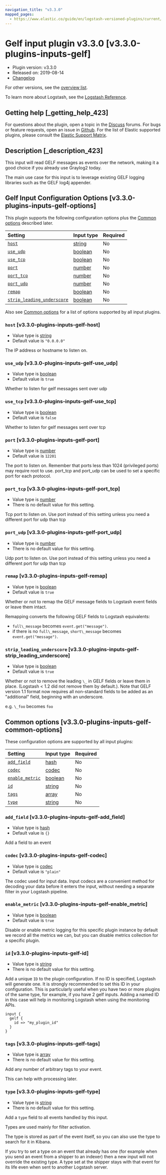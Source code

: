 ```yaml
---
navigation_title: "v3.3.0"
mapped_pages:
  - https://www.elastic.co/guide/en/logstash-versioned-plugins/current/v3.3.0-plugins-inputs-gelf.html
---
```


# Gelf input plugin v3.3.0 [v3.3.0-plugins-inputs-gelf]

* Plugin version: v3.3.0
* Released on: 2019-08-14
* [Changelog](https://github.com/logstash-plugins/logstash-input-gelf/blob/v3.3.0/CHANGELOG.md)

For other versions, see the [overview list](input-gelf-index.md).

To learn more about Logstash, see the [Logstash Reference](https://www.elastic.co/guide/en/logstash/current/index.html).

## Getting help [_getting_help_423]

For questions about the plugin, open a topic in the [Discuss](http://discuss.elastic.co) forums. For bugs or feature requests, open an issue in [Github](https://github.com/logstash-plugins/logstash-input-gelf). For the list of Elastic supported plugins, please consult the [Elastic Support Matrix](https://www.elastic.co/support/matrix#matrix_logstash_plugins).

## Description [_description_423]

This input will read GELF messages as events over the network, making it a good choice if you already use Graylog2 today.

The main use case for this input is to leverage existing GELF logging libraries such as the GELF log4j appender.

## Gelf Input Configuration Options [v3.3.0-plugins-inputs-gelf-options]

This plugin supports the following configuration options plus the [Common options](v3-3-0-plugins-inputs-gelf.md#v3.3.0-plugins-inputs-gelf-common-options) described later.

| Setting | Input type | Required |
| :- | :- | :- |
| [`host`](v3-3-0-plugins-inputs-gelf.md#v3.3.0-plugins-inputs-gelf-host) | [string](/lsr/value-types.md#string) | No |
| [`use_udp`](v3-3-0-plugins-inputs-gelf.md#v3.3.0-plugins-inputs-gelf-use_udp) | [boolean](/lsr/value-types.md#boolean) | No |
| [`use_tcp`](v3-3-0-plugins-inputs-gelf.md#v3.3.0-plugins-inputs-gelf-use_tcp) | [boolean](/lsr/value-types.md#boolean) | No |
| [`port`](v3-3-0-plugins-inputs-gelf.md#v3.3.0-plugins-inputs-gelf-port) | [number](/lsr/value-types.md#number) | No |
| [`port_tcp`](v3-3-0-plugins-inputs-gelf.md#v3.3.0-plugins-inputs-gelf-port_tcp) | [number](/lsr/value-types.md#number) | No |
| [`port_udp`](v3-3-0-plugins-inputs-gelf.md#v3.3.0-plugins-inputs-gelf-port_udp) | [number](/lsr/value-types.md#number) | No |
| [`remap`](v3-3-0-plugins-inputs-gelf.md#v3.3.0-plugins-inputs-gelf-remap) | [boolean](/lsr/value-types.md#boolean) | No |
| [`strip_leading_underscore`](v3-3-0-plugins-inputs-gelf.md#v3.3.0-plugins-inputs-gelf-strip_leading_underscore) | [boolean](/lsr/value-types.md#boolean) | No |

Also see [Common options](v3-3-0-plugins-inputs-gelf.md#v3.3.0-plugins-inputs-gelf-common-options) for a list of options supported by all input plugins.

### `host` [v3.3.0-plugins-inputs-gelf-host]

* Value type is [string](/lsr/value-types.md#string)
* Default value is `"0.0.0.0"`

The IP address or hostname to listen on.

### `use_udp` [v3.3.0-plugins-inputs-gelf-use_udp]

* Value type is [boolean](/lsr/value-types.md#boolean)
* Default value is `true`

Whether to listen for gelf messages sent over udp

### `use_tcp` [v3.3.0-plugins-inputs-gelf-use_tcp]

* Value type is [boolean](/lsr/value-types.md#boolean)
* Default value is `false`

Whether to listen for gelf messages sent over tcp

### `port` [v3.3.0-plugins-inputs-gelf-port]

* Value type is [number](/lsr/value-types.md#number)
* Default value is `12201`

The port to listen on. Remember that ports less than 1024 (privileged ports) may require root to use. port\_tcp and port\_udp can be used to set a specific port for each protocol.

### `port_tcp` [v3.3.0-plugins-inputs-gelf-port_tcp]

* Value type is [number](/lsr/value-types.md#number)
* There is no default value for this setting.

Tcp port to listen on. Use port instead of this setting unless you need a different port for udp than tcp

### `port_udp` [v3.3.0-plugins-inputs-gelf-port_udp]

* Value type is [number](/lsr/value-types.md#number)
* There is no default value for this setting.

Udp port to listen on. Use port instead of this setting unless you need a different port for udp than tcp

### `remap` [v3.3.0-plugins-inputs-gelf-remap]

* Value type is [boolean](/lsr/value-types.md#boolean)
* Default value is `true`

Whether or not to remap the GELF message fields to Logstash event fields or leave them intact.

Remapping converts the following GELF fields to Logstash equivalents:

* `full\_message` becomes `event.get("message")`.
* if there is no `full\_message`, `short\_message` becomes `event.get("message")`.

### `strip_leading_underscore` [v3.3.0-plugins-inputs-gelf-strip_leading_underscore]

* Value type is [boolean](/lsr/value-types.md#boolean)
* Default value is `true`

Whether or not to remove the leading `\_` in GELF fields or leave them in place. (Logstash < 1.2 did not remove them by default.). Note that GELF version 1.1 format now requires all non-standard fields to be added as an "additional" field, beginning with an underscore.

e.g. `\_foo` becomes `foo`

## Common options [v3.3.0-plugins-inputs-gelf-common-options]

These configuration options are supported by all input plugins:

| Setting | Input type | Required |
| :- | :- | :- |
| [`add_field`](v3-3-0-plugins-inputs-gelf.md#v3.3.0-plugins-inputs-gelf-add_field) | [hash](/lsr/value-types.md#hash) | No |
| [`codec`](v3-3-0-plugins-inputs-gelf.md#v3.3.0-plugins-inputs-gelf-codec) | [codec](/lsr/value-types.md#codec) | No |
| [`enable_metric`](v3-3-0-plugins-inputs-gelf.md#v3.3.0-plugins-inputs-gelf-enable_metric) | [boolean](/lsr/value-types.md#boolean) | No |
| [`id`](v3-3-0-plugins-inputs-gelf.md#v3.3.0-plugins-inputs-gelf-id) | [string](/lsr/value-types.md#string) | No |
| [`tags`](v3-3-0-plugins-inputs-gelf.md#v3.3.0-plugins-inputs-gelf-tags) | [array](/lsr/value-types.md#array) | No |
| [`type`](v3-3-0-plugins-inputs-gelf.md#v3.3.0-plugins-inputs-gelf-type) | [string](/lsr/value-types.md#string) | No |

### `add_field` [v3.3.0-plugins-inputs-gelf-add_field]

* Value type is [hash](/lsr/value-types.md#hash)
* Default value is `{}`

Add a field to an event

### `codec` [v3.3.0-plugins-inputs-gelf-codec]

* Value type is [codec](/lsr/value-types.md#codec)
* Default value is `"plain"`

The codec used for input data. Input codecs are a convenient method for decoding your data before it enters the input, without needing a separate filter in your Logstash pipeline.

### `enable_metric` [v3.3.0-plugins-inputs-gelf-enable_metric]

* Value type is [boolean](/lsr/value-types.md#boolean)
* Default value is `true`

Disable or enable metric logging for this specific plugin instance by default we record all the metrics we can, but you can disable metrics collection for a specific plugin.

### `id` [v3.3.0-plugins-inputs-gelf-id]

* Value type is [string](/lsr/value-types.md#string)
* There is no default value for this setting.

Add a unique `ID` to the plugin configuration. If no ID is specified, Logstash will generate one. It is strongly recommended to set this ID in your configuration. This is particularly useful when you have two or more plugins of the same type, for example, if you have 2 gelf inputs. Adding a named ID in this case will help in monitoring Logstash when using the monitoring APIs.

```
input {
  gelf {
    id => "my_plugin_id"
  }
}
```

### `tags` [v3.3.0-plugins-inputs-gelf-tags]

* Value type is [array](/lsr/value-types.md#array)
* There is no default value for this setting.

Add any number of arbitrary tags to your event.

This can help with processing later.

### `type` [v3.3.0-plugins-inputs-gelf-type]

* Value type is [string](/lsr/value-types.md#string)
* There is no default value for this setting.

Add a `type` field to all events handled by this input.

Types are used mainly for filter activation.

The type is stored as part of the event itself, so you can also use the type to search for it in Kibana.

If you try to set a type on an event that already has one (for example when you send an event from a shipper to an indexer) then a new input will not override the existing type. A type set at the shipper stays with that event for its life even when sent to another Logstash server.
